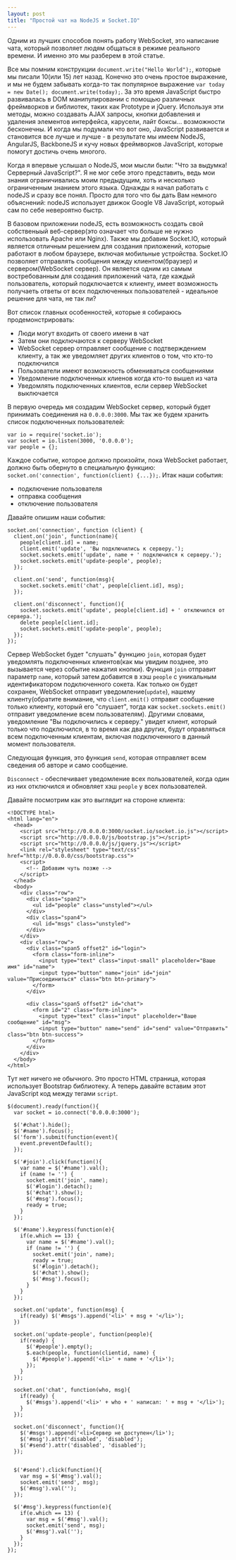```yaml
---
layout: post
title: "Простой чат на NodeJS и Socket.IO"
---
```


Одним из лучших способов понять работу WebSocket, это написание чата, который позволяет людям общаться в режиме реального времени. И именно это мы разберем в этой статье.

Все мы помним конструкции `document.write("Hello World");`, которые мы писали 10(или 15) лет назад. Конечно это очень простое выражение, и мы не будем забывать когда-то так популярное выражение `var today = new Date(); document.write(today);`. За это время JavaScript быстро развивалась в DOM манипулировании с помощью различных фреймворков и библиотек, таких как Prototype и jQuery. Используя эти методы, можно создавать AJAX запросы, кнопки добавления и удаления элементов интерфейса, карусели, лайт боксы... возможности бесконечны. И когда мы подумали что вот оно, JavaScript развивается и становится все лучше и лучше - в результате мы имеем NodeJS, AngularJS, BackboneJS и кучу новых фреймворков JavaScript, которые помогут достичь очень многого.

Когда я впервые услышал о NodeJS, мои мысли были: "Что за выдумка! Серверный JavaScript?". Я не мог себе этого представить, ведь мои знания ограничивались моим предыдущим, хоть и несколько ограниченным знанием этого языка. Однажды я начал работать с nodeJS и сразу все понял. Просто для того что бы дать Вам немного объяснений: nodeJS использует движок Google V8 JavaScript, который сам по себе невероятно быстр.

В базовом приложении nodeJS, есть возможность создать свой собственыый веб-сервер(это означает что больше не нужно использовать Apache или Nginx). Также мы добавим Socket.IO, который является отличным решением для создания приложений, которые работают в любом браузере, включая мобильные устройства. Socket.IO позволяет отправлять сообщения между клиентом(браузер) и сервером(WebSocket сервер). Он является одним из самым востребованным для создания приложений чата, где каждый пользователь, который подключается к клиенту, имеет возможность получаеть ответы от всех подключенных пользователей - идеальное решение для чата, не так ли?

Вот список главных особенностей, которые я собираюсь продемонстрировать:

- Люди могут входить от своего имени в чат
- Затем они подключаются к серверу WebSocket
- WebSocket сервер отправляет сообщение с подтверждением клиенту, а так же уведомляет других клиентов о том, что кто-то подключился
- Пользователи имеют возможность обмениваться сообщениями
- Уведомление подключенных клиенов когда кто-то вышел из чата
- Уведомлять подключенных клиентов, если сервер WebSocket выключается

В первую очередь мя создадим WebSocket сервер, который будет принимать соединения на `0.0.0.0:3000`. Мы так же будем хранить список подключенных пользователей:

    var io = require('socket.io');
    var socket = io.listen(3000, '0.0.0.0');
    var people = {};

Каждое событие, которое должно произойти, пока WebSocket работает, должно быть обернуто в специальную функцию: `socket.on('connection', function(client) {...});`. Итак наши события:

- подключение пользователя
- отправка сообщения
- отключение пользователя

Давайте опишим наши события:

    socket.on('connection', function (client) {
      client.on('join', function(name){
        people[client.id] = name;
        client.emit('update', 'Вы подключились к серверу.');
        socket.sockets.emit('update', name + ' подключился к серверу.');
        socket.sockets.emit('update-people', people);
      });

      client.on('send', function(msg){
        socket.sockets.emit('chat', people[client.id], msg);
      });

      client.on('disconnect', function(){
        socket.sockets.emit('update', people[client.id] + ' отключился от сервера.');
        delete people[client.id];
        socket.sockets.emit('update-people', people);
      });
    });

Сервер WebSocket будет "слушать" функцию `join`, которая будет уведомлять подключенных клиентов(как мы увидим позднее, это вызывается через событие нажатия кнопки). Функция `join` отправит параметр `name`, который затем добавится в хэш `people` с уникальным идентификатором подключенного сокета. Как только он будет сохранен, WebSocket отправит уведомление(`update`), нашему клиенту(обратите внимание, что `client.emit()` отправит сообщение только клиенту, который его "слушает", тогда как `socket.sockets.emit()` отправит уведомление всем пользователям). Другими словами, уведомление "Вы подключились к серверу." увидет клиент, который только что подключился, в то время как два других, будут оправляться всем подключенным клиентам, включая подключенного в данный момент пользователя.

Следующая функция, это функция `send`, которая отправляет всем сведения об авторе и само сообщение.

`Disconnect` - обеспечивает уведомление всех пользователей, когда один из них отключился и обновляет хэш `people` у всех пользователей.

Давайте посмотрим как это выглядит на стороне клиента:

    <!DOCTYPE html>
    <html lang="en">
      <head>
        <script src="http://0.0.0.0:3000/socket.io/socket.io.js"></script>
        <script src="http://0.0.0.0/js/bootstrap.js"></script>
        <script src="http://0.0.0.0/js/jquery.js"></script>
        <link rel="stylesheet" type="text/css" href="http://0.0.0.0/css/bootstrap.css">
        <script>
          <!-- Добавим чуть позже -->
        </script>
      </head>
      <body>
        <div class="row">
          <div class="span2">
            <ul id="people" class="unstyled"></ul>
          </div>
          <div class="span4">
            <ul id="msgs" class="unstyled">
          </div>
        </div>
        <div class="row">
          <div class="span5 offset2" id="login">
            <form class="form-inline">
              <input type="text" class="input-small" placeholder="Ваше имя" id="name">
              <input type="button" name="join" id="join" value="Присоединиться" class="btn btn-primary">
            </form>
          </div>

          <div class="span5 offset2" id="chat">
            <form id="2" class="form-inline">
              <input type="text" class="input" placeholder="Ваше сообщение" id="msg">
              <input type="button" name="send" id="send" value="Отправить" class="btn btn-success">
            </form>
          </div>
        </div>
      </body>
    </html>

Тут нет ничего не обычного. Это просто HTML страница, которая использует Bootstrap библиотеку. А теперь давайте вставим этот JavaScript код между тегами `script`.

    $(document).ready(function(){
      var socket = io.connect('0.0.0.0:3000');

      $('#chat').hide();
      $('#name').focus();
      $('form').submit(function(event){
        event.preventDefault();
      });

      $('#join').click(function(){
        var name = $('#name').val();
        if (name != '') {
          socket.emit('join', name);
          $('#login').detach();
          $('#chat').show();
          $('#msg').focus();
          ready = true;
        }
      });

      $('#name').keypress(function(e){
        if(e.which == 13) {
          var name = $('#name').val();
          if (name != '') {
            socket.emit('join', name);
            ready = true;
            $('#login').detach();
            $('#chat').show();
            $('#msg').focus();
          }
        }
      });

      socket.on('update', function(msg) {
        if(ready) $('#msgs').append('<li>' + msg + '</li>');
      })

      socket.on('update-people', function(people){
        if(ready) {
          $('#people').empty();
          $.each(people, function(clientid, name) {
            $('#people').append('<li>' + name + '</li>');
          });
        }
      });

      socket.on('chat', function(who, msg){
        if(ready) {
          $('#msgs').append('<li>' + who + ' написал: ' + msg + '</li>');
        }
      });

      socket.on('disconnect', function(){
        $('#msgs').append('<li>Сервер не доступен</li>');
        $('#msg').attr('disabled', 'disabled');
        $('#send').attr('disabled', 'disabled');
      });


      $('#send').click(function(){
        var msg = $('#msg').val();
        socket.emit('send', msg);
        $('#msg').val('');
      });

      $('#msg').keypress(function(e){
        if(e.which == 13) {
          var msg = $('#msg').val();
          socket.emit('send', msg);
          $('#msg').val('');
        }
      });
    });